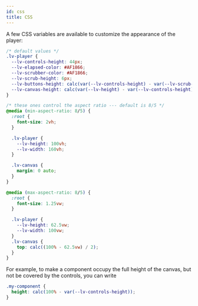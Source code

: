 ```yaml
---
id: css
title: CSS
---
```


A few CSS variables are available to customize the appearance of the player:

```css
/* default values */
.lv-player {
  --lv-controls-height: 44px;
  --lv-elapsed-color: #AF1866;
  --lv-scrubber-color: #AF1866;
  --lv-scrub-height: 6px;
  --lv-buttons-height: calc(var(--lv-controls-height) - var(--lv-scrub-height));
  --lv-canvas-height: calc(var(--lv-height) - var(--lv-controls-height));
}

/* these ones control the aspect ratio --- default is 8/5 */
@media (min-aspect-ratio: 8/5) {
  :root {
    font-size: 2vh;
  }

  .lv-player {
    --lv-height: 100vh;
    --lv-width: 160vh;
  }

  .lv-canvas {
    margin: 0 auto;
  }
}

@media (max-aspect-ratio: 8/5) {
  :root {
    font-size: 1.25vw;
  }

  .lv-player {
    --lv-height: 62.5vw;
    --lv-width: 100vw;
  }
  .lv-canvas {
    top: calc((100% - 62.5vw) / 2);
  }
}
```

For example, to make a component occupy the full height of the canvas, but not be covered by the controls, you can write

```css
.my-component {
  height: calc(100% - var(--lv-controls-height));
}
```

